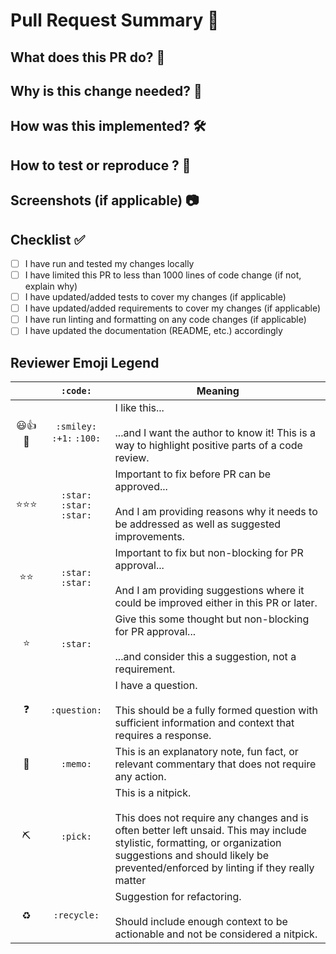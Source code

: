 # Pull Request Summary 🚀

## What does this PR do? 📝

<!-- A clear and concise description of the changes introduced in this pull request -->

## Why is this change needed? 🤔

<!-- Describe the motivation or context for this pull request -->

## How was this implemented? 🛠️

<!-- Explain the approach and implementation details -->

## How to test or reproduce ? 🧪

<!-- Provide steps to test or reproduce the changes -->

## Screenshots (if applicable) 📷

<!-- Add relevant screenshots or GIFs to illustrate the changes -->

## Checklist ✅

- [ ] I have run and tested my changes locally
- [ ] I have limited this PR to less than 1000 lines of code change (if not, explain why)
- [ ] I have updated/added tests to cover my changes (if applicable)
- [ ] I have updated/added requirements to cover my changes (if applicable)
- [ ] I have run linting and formatting on any code changes (if applicable)
- [ ] I have updated the documentation (README, etc.) accordingly

## Reviewer Emoji Legend

|     |         `:code:`          | Meaning                                                                                                                                                                                                                                         |
| :-: | :-----------------------: | ----------------------------------------------------------------------------------------------------------------------------------------------------------------------------------------------------------------------------------------------- |
| 😃👍💯 | `:smiley:` `:+1:` `:100:` | I like this... <br /><br /> ...and I want the author to know it! This is a way to highlight positive parts of a code review.                                                                                                                    |
| ⭐⭐⭐ |  `:star: :star: :star:`   | Important to fix before PR can be approved... <br /><br /> And I am providing reasons why it needs to be addressed as well as suggested improvements.                                                                                           |
| ⭐⭐  |      `:star: :star:`      | Important to fix but non-blocking for PR approval... <br /><br /> And I am providing suggestions where it could be improved either in this PR or later.                                                                                         |
|  ⭐  |         `:star:`          | Give this some thought but non-blocking for PR approval... <br /><br /> ...and consider this a suggestion, not a requirement.                                                                                                                   |
|  ❓  |       `:question:`        | I have a question. <br /><br /> This should be a fully formed question with sufficient information and context that requires a response.                                                                                                        |
|  📝  |         `:memo:`          | This is an explanatory note, fun fact, or relevant commentary that does not require any action.                                                                                                                                                 |
|  ⛏  |         `:pick:`          | This is a nitpick. <br /><br /> This does not require any changes and is often better left unsaid. This may include stylistic, formatting, or organization suggestions and should likely be prevented/enforced by linting if they really matter |
| ♻️  |        `:recycle:`        | Suggestion for refactoring. <br /><br /> Should include enough context to be actionable and not be considered a nitpick.                                                                                                                        |
